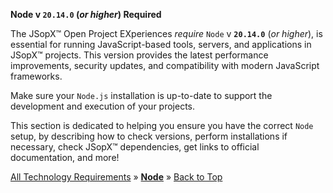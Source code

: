 ﻿

**Node v `20.14.0` (_or higher_) Required**

The JSopX™ Open Project EXperiences _require_ `Node` v **`20.14.0`** (_or higher_), is essential for running JavaScript-based tools, servers, and applications in JSopX™ projects. This version provides the latest performance improvements, security updates, and compatibility with modern JavaScript frameworks. 

Make sure your `Node.js` installation is up-to-date to support the development and execution of your projects.

This section is dedicated to helping you ensure you have the correct `Node` setup, by describing how to check versions, perform installations if necessary, check JSopX™ dependencies, get links to official documentation, and more!



[All Technology Requirements](https://github.com/JasonSilvestri/JSopX.BridgeTooFar/blob/master/JSopX.BridgeTooFar/Docs/JSopX/Master/Technologies.md)  »  [**Node**](#node)  »  [Back to Top](#table-of-contents)